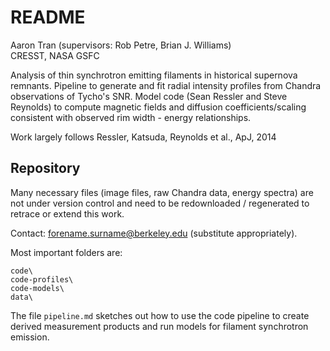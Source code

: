 README
======

Aaron Tran (supervisors: Rob Petre, Brian J. Williams)<br>
CRESST, NASA GSFC<br>

Analysis of thin synchrotron emitting filaments in historical supernova
remnants.  Pipeline to generate and fit radial intensity profiles from Chandra
observations of Tycho's SNR.  Model code (Sean Ressler and Steve Reynolds) to
compute magnetic fields and diffusion coefficients/scaling consistent with
observed rim width - energy relationships.

Work largely follows Ressler, Katsuda, Reynolds et al., ApJ, 2014

Repository
----------
Many necessary files (image files, raw Chandra data, energy spectra) are not
under version control and need to be redownloaded / regenerated to retrace or
extend this work.

Contact: forename.surname@berkeley.edu (substitute appropriately).

Most important folders are:

    code\
    code-profiles\
    code-models\
    data\

The file `pipeline.md` sketches out how to use the code pipeline to create
derived measurement products and run models for filament synchrotron emission.
